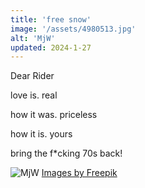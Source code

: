 ```yaml
---
title: 'free snow'
image: '/assets/4980513.jpg'
alt: 'MjW'
updated: 2024-1-27
---
```


Dear Rider

love is. real

how it was. priceless

how it is. yours

bring the f*cking 70s back!

<img src="/assets/9034546.jpg" alt="MjW" title="PeaceLoveHarmony" />
<a href="http://www.freepik.com">Images by Freepik</a>
